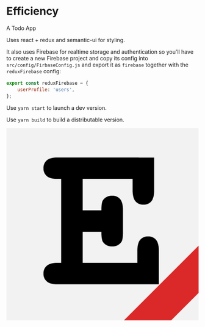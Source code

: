 # Efficiency

A Todo App

Uses react + redux and semantic-ui for styling.

It also uses Firebase for realtime storage and authentication so you'll have to create
a new Firebase project and copy its config into `src/config/FirbaseConfig.js` 
and export it as `firebase` together with the `reduxFirebase` config:
```javascript
export const reduxFirebase = {
    userProfile: 'users',
};
```

Use `yarn start` to launch a dev version.

Use `yarn build` to build a distributable version.

![Alt text](/public/favicon.png?raw=true)